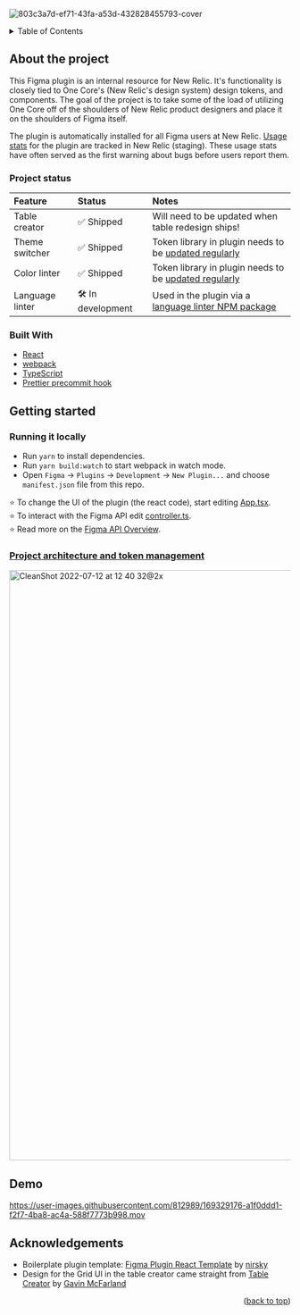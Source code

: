 <div id="top"></div>

![803c3a7d-ef71-43fa-a53d-432828455793-cover](https://user-images.githubusercontent.com/812989/178552600-53d23eff-f351-4c14-8137-8d36d27a597b.jpeg)

<details>
  <summary>Table of Contents</summary>
  <ol>
    <li>
      <a href="#about-the-project">About The Project</a>
      <ul>
        <li><a href="#project-status">Project status</a></li>
        <li><a href="#built-with">Built with</a></li>
      </ul>
    </li>
    <li>
      <a href="#getting-started">Getting Started</a>
      <ul>
        <li><a href="#running-it-locally">Running it locally</a></li>
        <li><a href="#project-architecture-and-token-management">Project architecture and token management</a></li>
      </ul>
    </li>
    <li><a href="#demo">Demo</a></li>
    <li><a href="#acknowledgements">Acknowledgements</a></li>
  </ol>
</details>

## About the project
This Figma plugin is an internal resource for New Relic. It's functionality is closely tied to One Core's (New Relic's design system) design tokens, and components. The goal of the project is to take some of the load of utilizing One Core off of the shoulders of New Relic product designers and place it on the shoulders of Figma itself.

The plugin is automatically installed for all Figma users at New Relic. [Usage stats](https://staging.onenr.io/0oqQao6x5R1) for the plugin are tracked in New Relic (staging). These usage stats have often served as the first warning about bugs before users report them.

### Project status
|Feature|Status|Notes|
|:--|:--|:--|
|Table creator|✅ Shipped|Will need to be updated when table redesign ships!|
|Theme switcher|✅ Shipped|Token library in plugin needs to be [updated regularly](#project-architecture-and-token-management)|
|Color linter|✅ Shipped|Token library in plugin needs to be [updated regularly](#project-architecture-and-token-management)|
|Language linter|🛠 In development|Used in the plugin via a [language linter NPM package](https://github.com/danielgolden/language-linter)|



### Built With

- [React](https://reactjs.org)
- [webpack](https://webpack.org)
- [TypeScript](http://typescriptlang.org)
- [Prettier precommit hook](https://prettier.io/docs/en/precommit.html)


## Getting started

### Running it locally
- Run `yarn` to install dependencies.
- Run `yarn build:watch` to start webpack in watch mode.
- Open `Figma` -> `Plugins` -> `Development` -> `New Plugin...` and choose `manifest.json` file from this repo.

⭐ To change the UI of the plugin (the react code), start editing [App.tsx](./src/app/components/App.tsx).  
⭐ To interact with the Figma API edit [controller.ts](./src/plugin/controller.ts).  
⭐ Read more on the [Figma API Overview](https://www.figma.com/plugin-docs/api/api-overview/).


### [Project architecture and token management](https://www.figma.com/file/8hBp8ilmrgt7bcYqDG0u4g/Key-Project-Report?node-id=2%3A138)
<a href="https://www.figma.com/file/8hBp8ilmrgt7bcYqDG0u4g/Key-Project-Report?node-id=2%3A138"><img width="1057" alt="CleanShot 2022-07-12 at 12 40 32@2x" src="https://user-images.githubusercontent.com/812989/178546994-9533469e-9bda-4f08-8671-532ac7918c9c.png"></a>



## Demo
https://user-images.githubusercontent.com/812989/169329176-a1f0ddd1-f2f7-4ba8-ac4a-588f7773b998.mov


## Acknowledgements
- Boilerplate plugin template: [Figma Plugin React Template](https://github.com/nirsky/figma-plugin-react-template) by [nirsky](https://github.com/nirsky)
- Design for the Grid UI in the table creator came straight from [Table Creator](https://www.figma.com/community/plugin/885838970710285271/Table-Creator) by [Gavin McFarland](https://www.figma.com/@gavinmcfarland)

<p align="right">(<a href="#top">back to top</a>)</p>




<!-- MARKDOWN LINKS & IMAGES -->
<!-- https://www.markdownguide.org/basic-syntax/#reference-style-links -->
[contributors-shield]: https://img.shields.io/github/contributors/newrelic/one-core-toolbox.svg?style=for-the-badge
[contributors-url]: https://github.com/newrelic/one-core-toolbox/graphs/contributors
[forks-shield]: https://img.shields.io/github/forks/newrelic/one-core-toolbox.svg?style=for-the-badge
[forks-url]: https://github.com/newrelic/one-core-toolbox/network/members
[stars-shield]: https://img.shields.io/github/stars/newrelic/one-core-toolbox.svg?style=for-the-badge
[stars-url]: https://github.com/newrelic/one-core-toolbox/stargazers
[issues-shield]: https://img.shields.io/github/issues/newrelic/one-core-toolbox.svg?style=for-the-badge
[issues-url]: https://github.com/newrelic/one-core-toolbox/issues
[license-shield]: https://img.shields.io/github/license/newrelic/one-core-toolbox.svg?style=for-the-badge
[license-url]: https://github.com/newrelic/one-core-toolbox/blob/master/LICENSE.txt
[linkedin-shield]: https://img.shields.io/badge/-LinkedIn-black.svg?style=for-the-badge&logo=linkedin&colorB=555
[linkedin-url]: https://linkedin.com/in/linkedin_username
[product-screenshot]: images/screenshot.png
[Next.js]: https://img.shields.io/badge/next.js-000000?style=for-the-badge&logo=nextdotjs&logoColor=white
[Next-url]: https://nextjs.org/
[React.js]: https://img.shields.io/badge/React-20232A?style=for-the-badge&logo=react&logoColor=61DAFB
[React-url]: https://reactjs.org/
[Vue.js]: https://img.shields.io/badge/Vue.js-35495E?style=for-the-badge&logo=vuedotjs&logoColor=4FC08D
[Vue-url]: https://vuejs.org/
[Angular.io]: https://img.shields.io/badge/Angular-DD0031?style=for-the-badge&logo=angular&logoColor=white
[Angular-url]: https://angular.io/
[Svelte.dev]: https://img.shields.io/badge/Svelte-4A4A55?style=for-the-badge&logo=svelte&logoColor=FF3E00
[Svelte-url]: https://svelte.dev/
[Laravel.com]: https://img.shields.io/badge/Laravel-FF2D20?style=for-the-badge&logo=laravel&logoColor=white
[Laravel-url]: https://laravel.com
[Bootstrap.com]: https://img.shields.io/badge/Bootstrap-563D7C?style=for-the-badge&logo=bootstrap&logoColor=white
[Bootstrap-url]: https://getbootstrap.com
[JQuery.com]: https://img.shields.io/badge/jQuery-0769AD?style=for-the-badge&logo=jquery&logoColor=white
[JQuery-url]: https://jquery.com 

